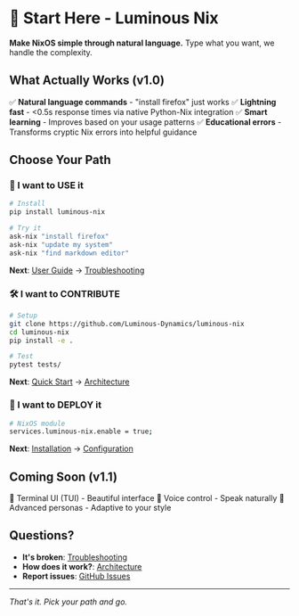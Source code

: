 # 🚀 Start Here - Luminous Nix

**Make NixOS simple through natural language.** Type what you want, we handle the complexity.

## What Actually Works (v1.0)

✅ **Natural language commands** - "install firefox" just works
✅ **Lightning fast** - <0.5s response times via native Python-Nix integration
✅ **Smart learning** - Improves based on your usage patterns
✅ **Educational errors** - Transforms cryptic Nix errors into helpful guidance

## Choose Your Path

### 👤 I want to USE it
```bash
# Install
pip install luminous-nix

# Try it
ask-nix "install firefox"
ask-nix "update my system"
ask-nix "find markdown editor"
```
**Next**: [User Guide](./06-TUTORIALS/USER_GUIDE.md) → [Troubleshooting](./TROUBLESHOOTING.md)

### 🛠️ I want to CONTRIBUTE
```bash
# Setup
git clone https://github.com/Luminous-Dynamics/luminous-nix
cd luminous-nix
pip install -e .

# Test
pytest tests/
```
**Next**: [Quick Start](./03-DEVELOPMENT/03-QUICK-START.md) → [Architecture](./02-ARCHITECTURE/01-SYSTEM-ARCHITECTURE.md)

### 🚀 I want to DEPLOY it
```bash
# NixOS module
services.luminous-nix.enable = true;
```
**Next**: [Installation](./04-OPERATIONS/EASY-INSTALLATION-GUIDE.md) → [Configuration](./05-REFERENCE/CONFIGURATION.md)

## Coming Soon (v1.1)
🚧 Terminal UI (TUI) - Beautiful interface
🚧 Voice control - Speak naturally
📅 Advanced personas - Adaptive to your style

## Questions?
- **It's broken**: [Troubleshooting](./TROUBLESHOOTING.md)
- **How does it work?**: [Architecture](./02-ARCHITECTURE/01-SYSTEM-ARCHITECTURE.md)
- **Report issues**: [GitHub Issues](https://github.com/Luminous-Dynamics/luminous-nix/issues)

---
*That's it. Pick your path and go.*
